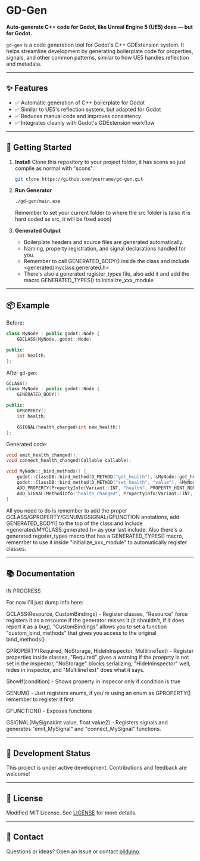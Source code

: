 # GD-Gen

**Auto-generate C++ code for Godot, like Unreal Engine 5 (UE5) does — but for Godot.**

`gd-gen` is a code generation tool for Godot's C++ GDExtension system. It helps streamline development by generating boilerplate code for properties, signals, and other common patterns, similar to how UE5 handles reflection and metadata.

---

## ✨ Features

- ✅ Automatic generation of C++ boilerplate for Godot
- ✅ Similar to UE5's reflection system, but adapted for Godot
- ✅ Reduces manual code and improves consistency
- ✅ Integrates cleanly with Godot's GDExtension workflow

---

## 🚀 Getting Started

1. **Install**
   Clone this repository to your project folder, it has scons so just compile as normal with "scons".

   ```bash
   git clone https://github.com/yourname/gd-gen.git
   ```

2. **Run Generator**
   ```bash
   ./gd-gen/main.exe
   ```

   Remember to set your current folder to where the src folder is (also it is hard coded as src, it will be fixed soon)

3. **Generated Output**
   - Boilerplate headers and source files are generated automatically.
   - Naming, property registration, and signal declarations handled for you.
   - Remember to call GENERATED_BODY() inside the class and include <generated/myclass.generated.h>
   - There's also a generated register_types file, also add it and add the macro GENERATED_TYPES() to initialize_xxx_module

---

## 📦 Example

Before:

```cpp
class MyNode : public godot::Node {
    GDCLASS(MyNode, godot::Node)

public:
    int health;
};
```

After `gd-gen`:

```cpp
GCLASS()
class MyNode : public godot::Node {
    GENERATED_BODY()

public:
    GPROPERTY()
    int health;

    GSIGNAL(health_changed(int new_health))
};
```

Generated code:

```cpp
void emit_health_changed();
void connect_health_changed(Callable callable);

void MyNode::_bind_methods() {
    godot::ClassDB::bind_method(D_METHOD("get_health"), &MyNode::get_health);
    godot::ClassDB::bind_method(D_METHOD("set_health", "value"), &MyNode::set_health);
    ADD_PROPERTY(PropertyInfo(Variant::INT, "health", PROPERTY_HINT_NONE, "", PROPERTY_USAGE_DEFAULT), "set_health", "get_health");
    ADD_SIGNAL(MethodInfo("health_changed", PropertyInfo(Variant::INT, "new_health")));
}
```

All you need to do is remember to add the proper GCLASS/GPROPERTY/GENUM/GSIGNAL/GFUNCTION anotations, add GENERATED_BODY() to the top of the class and include <generated/MYCLASS.generated.h> as your last include. Also there's a generated register_types macro that has a GENERATED_TYPES() macro, remember to use it inside "initialize_xxx_module" to automatically register classes.

---

## 📚 Documentation

IN PROGRESS

For now I'll just dump info here:

GCLASS(Resource, CustomBindings) - Register classes, "Resource" force registers it as a resource if the generator misses it (it shouldn't, if it does report it as a bug), "CustomBindings" allows you to set a function "custom_bind_methods" that gives you access to the original bind_methods()

GPROPERTY(Required, NoStorage, HideInInspector, MultilineText) - Register properties inside classes, "Required" gives a warning if the proeprty is not set in the inspector, "NoStorage" blocks serializing, "HideInInspector" well, hides in inspector, and "MultilineText" does what it says.

ShowIf(condition) - Shows property in inspecor only if condition is true

GENUM() - Just registers enums, if you're using an enum as GPROPERTY() remember to register it first

GFUNCTION() - Exposes functions

GSIGNAL(MySignal(int value, float value2) - Registers signals and generates "emit_MySignal" and "connect_MySignal" functions.

---

## 🧪 Development Status

This project is under active development. Contributions and feedback are welcome!

---

## 📄 License

Modified MIT License. See [LICENSE](./LICENSE) for more details.

---

## 💬 Contact

Questions or ideas? Open an issue or contact [pliduino](https://github.com/pliduino).
